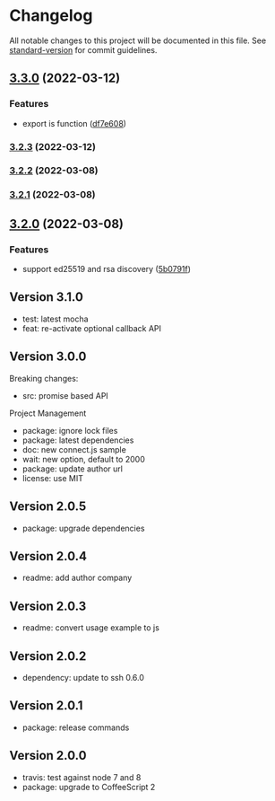 # Changelog

All notable changes to this project will be documented in this file. See [standard-version](https://github.com/conventional-changelog/standard-version) for commit guidelines.

## [3.3.0](https://github.com/adaltas/node-ssh2-connect/compare/v3.2.3...v3.3.0) (2022-03-12)


### Features

* export is function ([df7e608](https://github.com/adaltas/node-ssh2-connect/commit/df7e608882a4ab48df38ec5cc619ffd66b91a43e))

### [3.2.3](https://github.com/adaltas/node-ssh2-connect/compare/v3.2.2...v3.2.3) (2022-03-12)

### [3.2.2](https://github.com/adaltas/node-ssh2-connect/compare/v3.2.1...v3.2.2) (2022-03-08)

### [3.2.1](https://github.com/adaltas/node-ssh2-connect/compare/v3.2.0...v3.2.1) (2022-03-08)

## [3.2.0](https://github.com/adaltas/node-ssh2-connect/compare/v3.1.0...v3.2.0) (2022-03-08)


### Features

* support ed25519 and rsa discovery ([5b0791f](https://github.com/adaltas/node-ssh2-connect/commit/5b0791f1badd173344e1ad4196e0f3d58ce11f57))



## Version 3.1.0

* test: latest mocha
* feat: re-activate optional callback API

## Version 3.0.0

Breaking changes:
* src: promise based API

Project Management
* package: ignore lock files
* package: latest dependencies
* doc: new connect.js sample
* wait: new option, default to 2000
* package: update author url
* license: use MIT

## Version 2.0.5

* package: upgrade dependencies

## Version 2.0.4

* readme: add author company

## Version 2.0.3

* readme: convert usage example to js

## Version 2.0.2

* dependency: update to ssh 0.6.0

## Version 2.0.1

* package: release commands

## Version 2.0.0

* travis: test against node 7 and 8
* package: upgrade to CoffeeScript 2
